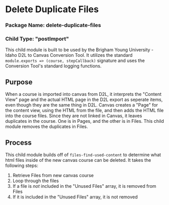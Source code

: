 # Delete Duplicate Files
### Package Name: delete-duplicate-files
### Child Type: "postImport"

This child module is built to be used by the Brigham Young University - Idaho D2L to Canvas Conversion Tool. It utilizes the standard `module.exports => (course, stepCallback)` signature and uses the Conversion Tool's standard logging functions.

## Purpose

When a course is imported into canvas from D2L, it interprets the "Content View" page and the actual HTML page in the D2L export as seperate items, even though they are the same thing in D2L. Canvas creates a "Page" for the content view, using the HTML from the file, and then adds the HTML file into the course files. Since they are not linked in Canvas, it leaves duplicates in the course. One is in Pages, and the other is in Files. This child module removes the duplicates in Files.

## Process

This child module builds off of `files-find-used-content` to determine what html files inside of the new canvas course can be deleted. It takes the following steps:

1. Retrieve Files from new canvas course
2. Loop through the files
3. If a file is *not* included in the "Unused Files" array, it is removed from Files
4. If it is included in the "Unused Files" array, it is not removed

